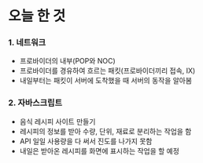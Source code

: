 # 오늘 한 것
### 1. 네트워크
- 프로바이더의 내부(POP와 NOC)
- 프로바이더를 경유하여 흐르는 패킷(프로바이더끼리 접속, IX)
- 내일부터는 패킷이 서버에 도착했을 때 서버의 동작을 알아봄

### 2. 자바스크립트
- 음식 레시피 사이트 만들기
- 레시피의 정보를 받아 수량, 단위, 재료로 분리하는 작업을 함
- API 일일 사용량을 다 써서 진도를 나가지 못함
- 내일은 받아온 레시피를 화면에 표시하는 작업을 할 예정